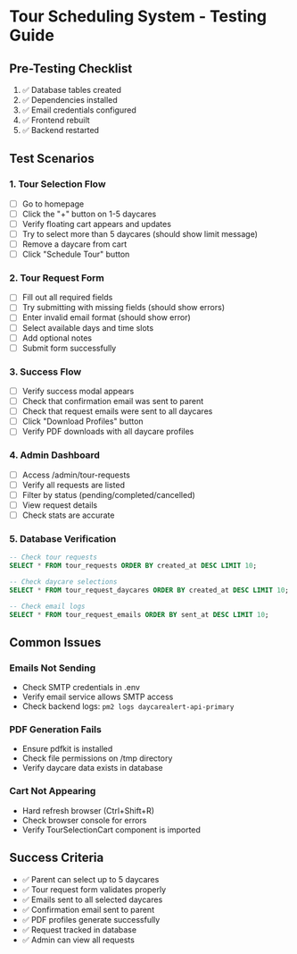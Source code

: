 # Tour Scheduling System - Testing Guide

## Pre-Testing Checklist

1. ✅ Database tables created
2. ✅ Dependencies installed
3. ✅ Email credentials configured
4. ✅ Frontend rebuilt
5. ✅ Backend restarted

## Test Scenarios

### 1. Tour Selection Flow
- [ ] Go to homepage
- [ ] Click the "+" button on 1-5 daycares
- [ ] Verify floating cart appears and updates
- [ ] Try to select more than 5 daycares (should show limit message)
- [ ] Remove a daycare from cart
- [ ] Click "Schedule Tour" button

### 2. Tour Request Form
- [ ] Fill out all required fields
- [ ] Try submitting with missing fields (should show errors)
- [ ] Enter invalid email format (should show error)
- [ ] Select available days and time slots
- [ ] Add optional notes
- [ ] Submit form successfully

### 3. Success Flow
- [ ] Verify success modal appears
- [ ] Check that confirmation email was sent to parent
- [ ] Check that request emails were sent to all daycares
- [ ] Click "Download Profiles" button
- [ ] Verify PDF downloads with all daycare profiles

### 4. Admin Dashboard
- [ ] Access /admin/tour-requests
- [ ] Verify all requests are listed
- [ ] Filter by status (pending/completed/cancelled)
- [ ] View request details
- [ ] Check stats are accurate

### 5. Database Verification
```sql
-- Check tour requests
SELECT * FROM tour_requests ORDER BY created_at DESC LIMIT 10;

-- Check daycare selections
SELECT * FROM tour_request_daycares ORDER BY created_at DESC LIMIT 10;

-- Check email logs
SELECT * FROM tour_request_emails ORDER BY sent_at DESC LIMIT 10;
```

## Common Issues

### Emails Not Sending
- Check SMTP credentials in .env
- Verify email service allows SMTP access
- Check backend logs: `pm2 logs daycarealert-api-primary`

### PDF Generation Fails
- Ensure pdfkit is installed
- Check file permissions on /tmp directory
- Verify daycare data exists in database

### Cart Not Appearing
- Hard refresh browser (Ctrl+Shift+R)
- Check browser console for errors
- Verify TourSelectionCart component is imported

## Success Criteria
- ✅ Parent can select up to 5 daycares
- ✅ Tour request form validates properly
- ✅ Emails sent to all selected daycares
- ✅ Confirmation email sent to parent
- ✅ PDF profiles generate successfully
- ✅ Request tracked in database
- ✅ Admin can view all requests

